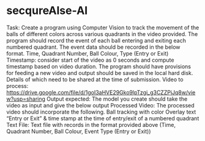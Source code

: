 # secqureAlse-AI

Task:
Create a program using Computer Vision to track the movement of the balls of different colors across various quadrants in the video provided. The program should record the event of each ball entering and exiting each numbered quadrant. The event data should be recorded in the below format.
Time, Quadrant Number, Ball Colour, Type (Entry or Exit)
Timestamp: consider start of the video as 0 seconds and compute timestamp based on video duration.
The program should have provisions for feeding a new video and output should be saved in the local hard disk. Details of which need to be shared at the time of submission.
Video to process:
https://drive.google.com/file/d/1goI3aHVE29Gko9lpTzgi_g3CZZPjJq8w/view?usp=sharing
Output expected:
The model you create should take the video as input and give the below output
Processed Video:
The processed video should incorporate the following.
Ball tracking with color
Overlay text “Entry or Exit” & time stamp at the time of entry/exit of a numbered quadrant
Text File:
Text file with records in the format provided above (Time, Quadrant Number, Ball Colour, Event Type (Entry or Exit))
